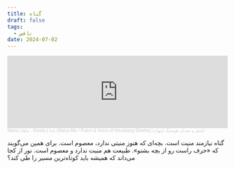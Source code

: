 ```yaml
---
title: گناه
draft: false
tags:
  - ناقص
date: 2024-07-02
---
```


<iframe width="100%" height="166" scrolling="no" frameborder="no" allow="autoplay" src="https://w.soundcloud.com/player/?url=https%3A//api.soundcloud.com/tracks/1124408173&color=%23cb4ee9&auto_play=false&hide_related=false&show_comments=true&show_user=true&show_reposts=false&show_teaser=true"></iframe><div style="font-size: 10px; color: #cccccc;line-break: anywhere;word-break: normal;overflow: hidden;white-space: nowrap;text-overflow: ellipsis; font-family: Interstate,Lucida Grande,Lucida Sans Unicode,Lucida Sans,Garuda,Verdana,Tahoma,sans-serif;font-weight: 100;"><a href="https://soundcloud.com/mysticmaha" title="Maha | ماها" target="_blank" style="color: #cccccc; text-decoration: none;">Maha | ماها</a> · <a href="https://soundcloud.com/mysticmaha/khoda" title="Khoda | خدا (Maha Mix / Poem &amp; Voice of Houshang Ebtehaj | شعر و صدای هوشنگ ابتهاج)" target="_blank" style="color: #cccccc; text-decoration: none;">Khoda | خدا (Maha Mix / Poem &amp; Voice of Houshang Ebtehaj | شعر و صدای هوشنگ ابتهاج)</a></div>

گناه نیازمند منیت است. بچه‌ای که هنوز منیتی ندارد، معصوم است. برای همین می‌گویند که «حرف راست رو از بچه بشنو». طبیعت هم منیت ندارد و معصوم است. نور از کجا می‌داند که همیشه باید کوتاه‌ترین مسیر را طی کند؟